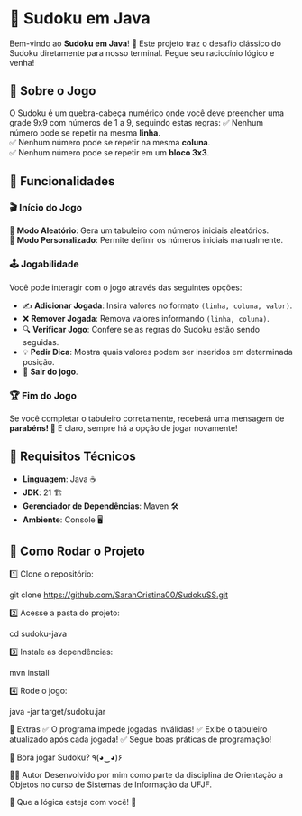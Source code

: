 # 🎯 Sudoku em Java

Bem-vindo ao **Sudoku em Java**! 🎉 Este projeto traz o desafio clássico do Sudoku diretamente para nosso terminal. Pegue seu raciocínio lógico e venha!

## 🧩 Sobre o Jogo
O Sudoku é um quebra-cabeça numérico onde você deve preencher uma grade 9x9 com números de 1 a 9, seguindo estas regras:
✅ Nenhum número pode se repetir na mesma **linha**.  
✅ Nenhum número pode se repetir na mesma **coluna**.  
✅ Nenhum número pode se repetir em um **bloco 3x3**.  

## 🚀 Funcionalidades
### 🎬 Início do Jogo
🔹 **Modo Aleatório**: Gera um tabuleiro com números iniciais aleatórios.  
🔹 **Modo Personalizado**: Permite definir os números iniciais manualmente.  

### 🕹️ Jogabilidade
Você pode interagir com o jogo através das seguintes opções:
- ✍ **Adicionar Jogada**: Insira valores no formato `(linha, coluna, valor)`.
- ❌ **Remover Jogada**: Remova valores informando `(linha, coluna)`.
- 🔍 **Verificar Jogo**: Confere se as regras do Sudoku estão sendo seguidas.
- 💡 **Pedir Dica**: Mostra quais valores podem ser inseridos em determinada posição.
- 🏁 **Sair do jogo**.

### 🏆 Fim do Jogo
Se você completar o tabuleiro corretamente, receberá uma mensagem de **parabéns! 🎊** E claro, sempre há a opção de jogar novamente!

## 🔧 Requisitos Técnicos
- **Linguagem**: Java ☕
- **JDK**: 21 🏗️
- **Gerenciador de Dependências**: Maven 🛠️
- **Ambiente**: Console 🖥️

## 🏃 Como Rodar o Projeto
1️⃣ Clone o repositório:

git clone <https://github.com/SarahCristina00/SudokuSS.git>

2️⃣ Acesse a pasta do projeto:

cd sudoku-java

3️⃣ Instale as dependências:

mvn install

4️⃣ Rode o jogo:

java -jar target/sudoku.jar

🎯 Extras
✅ O programa impede jogadas inválidas!
✅ Exibe o tabuleiro atualizado após cada jogada!
✅ Segue boas práticas de programação!

🚀 Bora jogar Sudoku? ٩(◕‿◕)۶

👨‍💻 Autor
Desenvolvido por mim como parte da disciplina de Orientação a Objetos no curso de Sistemas de Informação da UFJF.

🎲 Que a lógica esteja com você! 🔢
